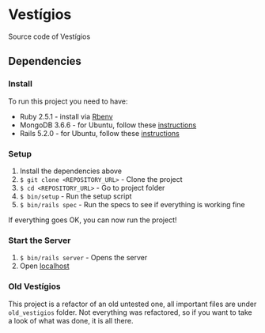 # Vestígios
Source code of Vestígios

## Dependencies

### Install
To run this project you need to have:
* Ruby 2.5.1 - install via [Rbenv](https://github.com/rbenv/rbenv)
* MongoDB 3.6.6 - for Ubuntu, follow these [instructions](https://docs.mongodb.com/manual/tutorial/install-mongodb-on-ubuntu/)
* Rails 5.2.0 - for Ubuntu, follow these [instructions](https://gorails.com/setup/ubuntu/)

### Setup
1. Install the dependencies above
2. `$ git clone <REPOSITORY_URL>` - Clone the project
3. `$ cd <REPOSITORY_URL>` - Go to project folder
4. `$ bin/setup` - Run the setup script
5. `$ bin/rails spec` - Run the specs to see if everything is working fine

If everything goes OK, you can now run the project!

### Start the Server
1. `$ bin/rails server` - Opens the server
2. Open [localhost](http://localhost:3000)

### Old Vestígios

This project is a refactor of an old untested one, all important files are under `old_vestigios` folder. Not everything was refactored, so if you want to take a look of what was done, it is all there.
